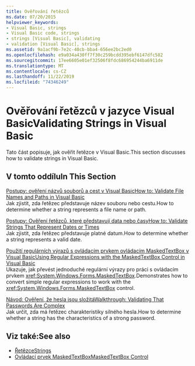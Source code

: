 ```yaml
---
title: Ověřování řetězců
ms.date: 07/20/2015
helpviewer_keywords:
- Visual Basic, strings
- Visual Basic code, strings
- strings [Visual Basic], validating
- validation [Visual Basic], strings
ms.assetid: 9a1acf9b-7e2c-40cb-bba4-656ee2bc2ed0
ms.openlocfilehash: e9a034a430ff7f30c259bcdd395ebf6147dfc582
ms.sourcegitcommit: 17ee6605e01ef32506f8fdc686954244ba6911de
ms.translationtype: MT
ms.contentlocale: cs-CZ
ms.lasthandoff: 11/22/2019
ms.locfileid: "74346249"
---
```

# <a name="validating-strings-in-visual-basic"></a><span data-ttu-id="c09e4-102">Ověřování řetězců v jazyce Visual Basic</span><span class="sxs-lookup"><span data-stu-id="c09e4-102">Validating Strings in Visual Basic</span></span>
<span data-ttu-id="c09e4-103">Tato část popisuje, jak ověřit řetězce v Visual Basic.</span><span class="sxs-lookup"><span data-stu-id="c09e4-103">This section discusses how to validate strings in Visual Basic.</span></span>  
  
## <a name="in-this-section"></a><span data-ttu-id="c09e4-104">V tomto oddílu</span><span class="sxs-lookup"><span data-stu-id="c09e4-104">In This Section</span></span>  
 [<span data-ttu-id="c09e4-105">Postupy: ověření názvů souborů a cest v Visual Basic</span><span class="sxs-lookup"><span data-stu-id="c09e4-105">How to: Validate File Names and Paths in Visual Basic</span></span>](../../../../visual-basic/programming-guide/language-features/strings/how-to-validate-file-names-and-paths.md)  
 <span data-ttu-id="c09e4-106">Jak zjistit, zda řetězec představuje název souboru nebo cestu.</span><span class="sxs-lookup"><span data-stu-id="c09e4-106">How to determine whether a string represents a file name or path.</span></span>  
  
 [<span data-ttu-id="c09e4-107">Postupy: Ověření řetězců, které představují data nebo časy</span><span class="sxs-lookup"><span data-stu-id="c09e4-107">How to: Validate Strings That Represent Dates or Times</span></span>](../../../../visual-basic/programming-guide/language-features/strings/how-to-validate-strings-that-represent-dates-or-times.md)  
 <span data-ttu-id="c09e4-108">Jak zjistit, zda řetězec představuje platné datum.</span><span class="sxs-lookup"><span data-stu-id="c09e4-108">How to determine whether a string represents a valid date.</span></span>  
  
 [<span data-ttu-id="c09e4-109">Použití regulárních výrazů s ovládacím prvkem ovládacím MaskedTextBox v Visual Basic</span><span class="sxs-lookup"><span data-stu-id="c09e4-109">Using Regular Expressions with the MaskedTextBox Control in Visual Basic</span></span>](../../../../visual-basic/programming-guide/language-features/strings/using-regular-expressions-with-the-maskedtextbox-control.md)  
 <span data-ttu-id="c09e4-110">Ukazuje, jak převést jednoduché regulární výrazy pro práci s ovládacím prvkem <xref:System.Windows.Forms.MaskedTextBox>.</span><span class="sxs-lookup"><span data-stu-id="c09e4-110">Demonstrates how to convert simple regular expressions to work with the <xref:System.Windows.Forms.MaskedTextBox> control.</span></span>  
  
 [<span data-ttu-id="c09e4-111">Návod: Ověření, že hesla jsou složitá</span><span class="sxs-lookup"><span data-stu-id="c09e4-111">Walkthrough: Validating That Passwords Are Complex</span></span>](../../../../visual-basic/programming-guide/language-features/strings/walkthrough-validating-that-passwords-are-complex.md)  
 <span data-ttu-id="c09e4-112">Jak určit, zda má řetězec charakteristiky silného hesla.</span><span class="sxs-lookup"><span data-stu-id="c09e4-112">How to determine whether a string has the characteristics of a strong password.</span></span>  
  
## <a name="see-also"></a><span data-ttu-id="c09e4-113">Viz také:</span><span class="sxs-lookup"><span data-stu-id="c09e4-113">See also</span></span>

- [<span data-ttu-id="c09e4-114">Řetězce</span><span class="sxs-lookup"><span data-stu-id="c09e4-114">Strings</span></span>](../../../../visual-basic/programming-guide/language-features/strings/index.md)
- [<span data-ttu-id="c09e4-115">Ovládací prvek MaskedTextBox</span><span class="sxs-lookup"><span data-stu-id="c09e4-115">MaskedTextBox Control</span></span>](../../../../framework/winforms/controls/maskedtextbox-control-windows-forms.md)
